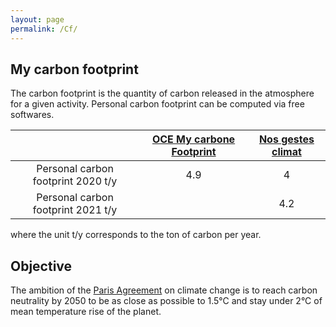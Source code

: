 ```yaml
---
layout: page
permalink: /Cf/
---
```

## My carbon footprint

The carbon footprint is the quantity of carbon released in the atmosphere for a given activity.
Personal carbon footprint can be computed via free softwares.

|| [OCE My carbone Footprint](https://www.oce.global/animations/CarbonFootprint-final/footprint.html) | [Nos gestes climat](https://nosgestesclimat.fr)|
|:---:|:---:|:---:|
| Personal carbon footprint 2020 t/y | 4.9 | 4 |
| Personal carbon footprint 2021 t/y |  | 4.2 |

where the unit t/y corresponds to the ton of carbon per year.

## Objective

The ambition of the [Paris Agreement](https://unfccc.int/fr/processus-et-reunions/l-accord-de-paris/l-accord-de-paris) on climate change is to reach carbon neutrality by 2050 to be as close as possible to 1.5°C and stay under 2°C of mean temperature rise of the planet.
